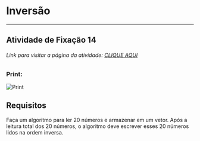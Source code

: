 # Inversão  

---

## Atividade de Fixação 14  

###### Link para visitar a página da atividade: [CLIQUE AQUI](https://giunossauro.github.io/iFood_Lets-Code_Sala-842/)

### Print:

![Print]()

## Requisitos

Faça um algoritmo para ler 20 números e armazenar em um vetor. Após a leitura total dos 20 números, o algoritmo deve escrever esses 20 números lidos na ordem inversa.  
 